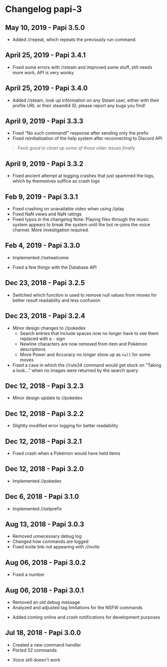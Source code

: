 # Changelog papi-3

## May 10, 2019 - Papi 3.5.0
+ Added //repeat, which repeats the previously run command.

## April 25, 2019 - Papi 3.4.1
* Fixed some errors with //steam and improved some stuff, still needs more work, API is very wonky

## April 25, 2019 - Papi 3.4.0
+ Added //steam, look up information on any Steam user, either with their profile URL or their steam64 ID, please report any bugs you find!

## April 9, 2019 - Papi 3.3.3
* Fixed "No such command!" response after sending only the prefix
* Fixed reinitialisation of the help system after reconnecting to Discord API
> *Feels good to clean up some of those older issues finally*

## April 9, 2019 - Papi 3.3.2
* Fixed ancient attempt at logging crashes that just spammed the logs, which by themselves suffice as crash logs

## Feb 9, 2019 - Papi 3.3.1
* Fixed crashing on unavailable video when using //play
* Fixed NaN views and NaN ratings
* Fixed typos in the changelog
Note: Playing files through the music system appears to break the system until the bot re-joins the voice channel. More investigation required.

## Feb 4, 2019 - Papi 3.3.0
+ Implemented //setwelcome
* Fixed a few things with the Database API

## Dec 23, 2018 - Papi 3.2.5
* Switched which function is used to remove null values from moves for better result readability and less confusion

## Dec 23, 2018 - Papi 3.2.4
* Minor design changes to //pokedex
  * Search entries that include spaces now no longer have to see them replaced with a `-` sign
  * Newline characters are now removed from item and Pokémon descriptions
  * Move Power and Accuracy no longer show up as `null` for some moves
* Fixed a case in which the //rule34 command would get stuck on "Taking a look..." when no images were returned by the search query

## Dec 12, 2018 - Papi 3.2.3
* Minor design update to //pokedex

## Dec 12, 2018 - Papi 3.2.2
* Slightly modified error logging for better readability

## Dec 12, 2018 - Papi 3.2.1
* Fixed crash when a Pokémon would have held items

## Dec 12, 2018 - Papi 3.2.0
+ Implemented //pokedex

## Dec 6, 2018 - Papi 3.1.0
+ Implemented //setprefix

## Aug 13, 2018 - Papi 3.0.3
* Removed unnecessary debug log
* Changed how commands are logged
* Fixed invite link not appearing with //invite

## Aug 06, 2018 - Papi 3.0.2
* Fixed a number

## Aug 06, 2018 - Papi 3.0.1
* Removed an old debug message
* Analyzed and adjusted tag limitations for the NSFW commands
+ Added coming online and crash notifications for development purposes

## Jul 18, 2018 - Papi 3.0.0
+ Created a new command handler  
+ Ported 52 commands
- Voice still doesn't work